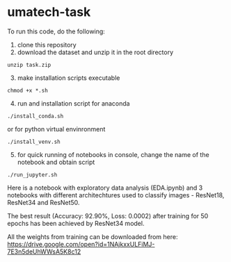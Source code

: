 # umatech-task

To run this code, do the following:
1) clone this repository
2) download the dataset and unzip it in the root directory
```
unzip task.zip
```
3) make installation scripts executable
```
chmod +x *.sh
```

4) run and installation script for anaconda 
```
./install_conda.sh
```
or for python virtual envinronment
```
./install_venv.sh
```
5) for quick running of notebooks in console, change the name of the notebook and obtain script 
```
./run_jupyter.sh
```

Here is a notebook with exploratory data analysis (EDA.ipynb) and 3 notebooks with different architechtures used to classify images - ResNet18, ResNet34 and ResNet50.

The best result (Accuracy: 92.90%, Loss: 0.0002) after training for 50 epochs has been achieved by ResNet34 model.

All the weights from training can be downloaded from here: https://drive.google.com/open?id=1NAjkxxULFiMJ-7E3n5deUhWWsA5K8c12
